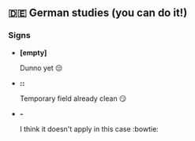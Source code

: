 ## :de: German studies (you can do it!)

### Signs

- **[empty]**

    Dunno yet :pensive:

- **::**

    Temporary field already clean :smirk:

- **-**

    I think it doesn't apply in this case :bowtie:
